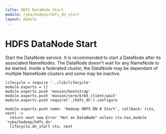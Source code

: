 ```yaml
---
title: HDFS DataNode Start
module: ryba/hadoop/hdfs_dn_start
layout: module
---
```


# HDFS DataNode Start

Start the DataNode service. It is recommended to start a DataNode after its associated 
NameNodes. The DataNode doesn't wait for any NameNode to be started. Inside a 
federated cluster, the DataNode may be dependant of multiple NameNode clusters 
and some may be inactive.

    lifecycle = require '../lib/lifecycle'
    module.exports = []
    module.exports.push 'masson/bootstrap'
    module.exports.push 'masson/core/krb5_client/wait'
    module.exports.push require('./hdfs_dn').configure

    module.exports.push name: 'Hadoop HDFS DN # Start', callback: (ctx, next) ->
      return next new Error "Not an DataNode" unless ctx.has_module 'ryba/hadoop/hdfs_dn'
      lifecycle.dn_start ctx, next